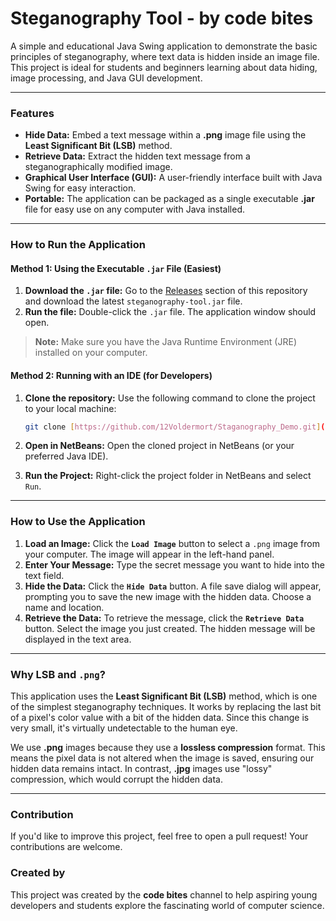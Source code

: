 # Steganography Tool - by code bites

A simple and educational Java Swing application to demonstrate the basic principles of steganography, where text data is hidden inside an image file. This project is ideal for students and beginners learning about data hiding, image processing, and Java GUI development.

---

### **Features**

* **Hide Data:** Embed a text message within a **.png** image file using the **Least Significant Bit (LSB)** method.
* **Retrieve Data:** Extract the hidden text message from a steganographically modified image.
* **Graphical User Interface (GUI):** A user-friendly interface built with Java Swing for easy interaction.
* **Portable:** The application can be packaged as a single executable **.jar** file for easy use on any computer with Java installed.

---

### **How to Run the Application**

#### **Method 1: Using the Executable `.jar` File (Easiest)**

1.  **Download the `.jar` file:** Go to the [Releases](https://github.com/12Voldermort/Staganography_Demo/releases) section of this repository and download the latest `steganography-tool.jar` file.
2.  **Run the file:** Double-click the `.jar` file. The application window should open.

> **Note:** Make sure you have the Java Runtime Environment (JRE) installed on your computer.

#### **Method 2: Running with an IDE (for Developers)**

1.  **Clone the repository:** Use the following command to clone the project to your local machine:

    ```bash
    git clone [https://github.com/12Voldermort/Staganography_Demo.git](https://github.com/12Voldermort/Staganography_Demo.git)
    ```

2.  **Open in NetBeans:** Open the cloned project in NetBeans (or your preferred Java IDE).

3.  **Run the Project:** Right-click the project folder in NetBeans and select `Run`.

---

### **How to Use the Application**

1.  **Load an Image:** Click the **`Load Image`** button to select a `.png` image from your computer. The image will appear in the left-hand panel.
2.  **Enter Your Message:** Type the secret message you want to hide into the text field.
3.  **Hide the Data:** Click the **`Hide Data`** button. A file save dialog will appear, prompting you to save the new image with the hidden data. Choose a name and location.
4.  **Retrieve the Data:** To retrieve the message, click the **`Retrieve Data`** button. Select the image you just created. The hidden message will be displayed in the text area.

---

### **Why LSB and `.png`?**

This application uses the **Least Significant Bit (LSB)** method, which is one of the simplest steganography techniques. It works by replacing the last bit of a pixel's color value with a bit of the hidden data. Since this change is very small, it's virtually undetectable to the human eye.

We use **.png** images because they use a **lossless compression** format. This means the pixel data is not altered when the image is saved, ensuring our hidden data remains intact. In contrast, **.jpg** images use "lossy" compression, which would corrupt the hidden data.

---

### **Contribution**

If you'd like to improve this project, feel free to open a pull request! Your contributions are welcome.

### **Created by**

This project was created by the **code bites** channel to help aspiring young developers and students explore the fascinating world of computer science.
